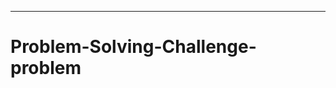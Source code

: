 -------------------------------------------------------------------------------------------
# Problem-Solving-Challenge-problem

